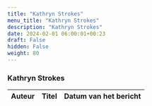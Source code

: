 ```yaml
---
title: "Kathryn Strokes"
menu_title: "Kathryn Strokes"
description: "Kathryn Strokes"
date: 2024-02-01 06:00:01+00:23
draft: False
hidden: False
weight: 80
---
```

### Kathryn Strokes

**Auteur** | **Titel** | **Datum van het bericht**
---|---|---
